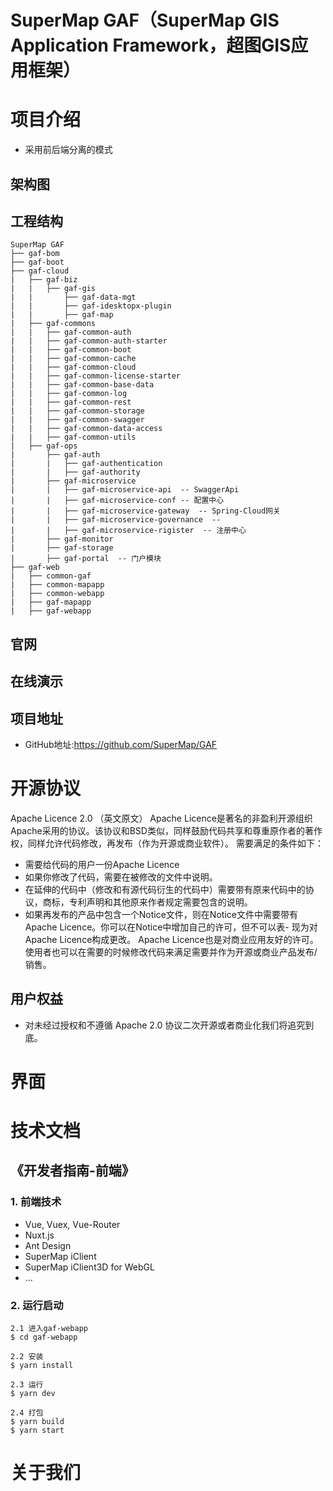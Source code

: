 # SuperMap GAF（SuperMap GIS Application Framework，超图GIS应用框架）
# 项目介绍
- 采用前后端分离的模式

## 架构图

## 工程结构
```
SuperMap GAF
├── gaf-bom
├── gaf-boot
├── gaf-cloud
|   ├── gaf-biz
|   |   ├── gaf-gis
|   |       ├── gaf-data-mgt
|   |       ├── gaf-idesktopx-plugin
|   |       ├── gaf-map
|   ├── gaf-commons
|   |   ├── gaf-common-auth
|   |   ├── gaf-common-auth-starter
|   |   ├── gaf-common-boot
|   |   ├── gaf-common-cache
|   |   ├── gaf-common-cloud
|   |   ├── gaf-common-license-starter
|   |   ├── gaf-common-base-data
|   |   ├── gaf-common-log
|   |   ├── gaf-common-rest
|   |   ├── gaf-common-storage
|   |   ├── gaf-common-swagger
|   |   ├── gaf-common-data-access
|   |   ├── gaf-common-utils
|   ├── gaf-ops
|       ├── gaf-auth
|       |   ├── gaf-authentication
|       |   ├── gaf-authority
|       ├── gaf-microservice
|       |   ├── gaf-microservice-api  -- SwaggerApi
|       |   ├── gaf-microservice-conf -- 配置中心
|       |   ├── gaf-microservice-gateway  -- Spring-Cloud网关
|       |   ├── gaf-microservice-governance  --
|       |   ├── gaf-microservice-rigister  -- 注册中心
|       ├── gaf-monitor
|       ├── gaf-storage
|       ├── gaf-portal  -- 门户模块
├── gaf-web
|   ├── common-gaf
|   ├── common-mapapp
|   ├── common-webapp
|   ├── gaf-mapapp
|   ├── gaf-webapp
```
## 官网
## 在线演示
## 项目地址
- GitHub地址:https://github.com/SuperMap/GAF

# 开源协议
Apache Licence 2.0 （英文原文） Apache Licence是著名的非盈利开源组织Apache采用的协议。该协议和BSD类似，同样鼓励代码共享和尊重原作者的著作权，同样允许代码修改，再发布（作为开源或商业软件）。 需要满足的条件如下：

- 需要给代码的用户一份Apache Licence
- 如果你修改了代码，需要在被修改的文件中说明。
- 在延伸的代码中（修改和有源代码衍生的代码中）需要带有原来代码中的协议，商标，专利声明和其他原来作者规定需要包含的说明。
- 如果再发布的产品中包含一个Notice文件，则在Notice文件中需要带有Apache Licence。你可以在Notice中增加自己的许可，但不可以表- 现为对Apache Licence构成更改。 Apache Licence也是对商业应用友好的许可。使用者也可以在需要的时候修改代码来满足需要并作为开源或商业产品发布/销售。

## 用户权益

- 对未经过授权和不遵循 Apache 2.0 协议二次开源或者商业化我们将追究到底。

# 界面
# 技术文档


## 《开发者指南-前端》 
### 1. 前端技术
* Vue, Vuex, Vue-Router
* Nuxt.js
* Ant Design
* SuperMap iClient
* SuperMap iClient3D for WebGL
* ...
### 2. 运行启动
```
2.1 进入gaf-webapp
$ cd gaf-webapp

2.2 安装
$ yarn install

2.3 运行
$ yarn dev

2.4 打包
$ yarn build
$ yarn start

```
# 关于我们



